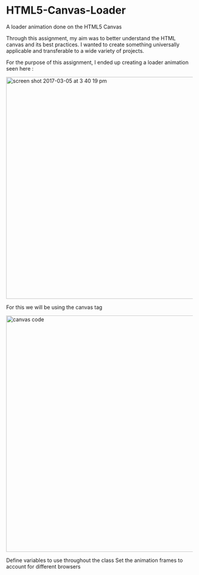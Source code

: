 # HTML5-Canvas-Loader
A loader animation done on the HTML5 Canvas 

Through this assignment, my aim was to better understand the HTML canvas and its best practices. I wanted to create something universally applicable and transferable to a wide variety of projects. 

For the purpose of this assignment, I ended up creating a loader animation seen here : 

<img width="599" alt="screen shot 2017-03-05 at 3 40 19 pm" src="https://cloud.githubusercontent.com/assets/24251065/23591149/311ac2b6-01ba-11e7-8a74-e2c2a22d4a8b.png">

For this we will be using the canvas tag 

<img width="638" alt="canvas code" src="https://cloud.githubusercontent.com/assets/24251065/23625301/b5c7d906-0276-11e7-814a-7226b1784263.png">

Define variables to use throughout the class
Set the animation frames to account for different browsers

